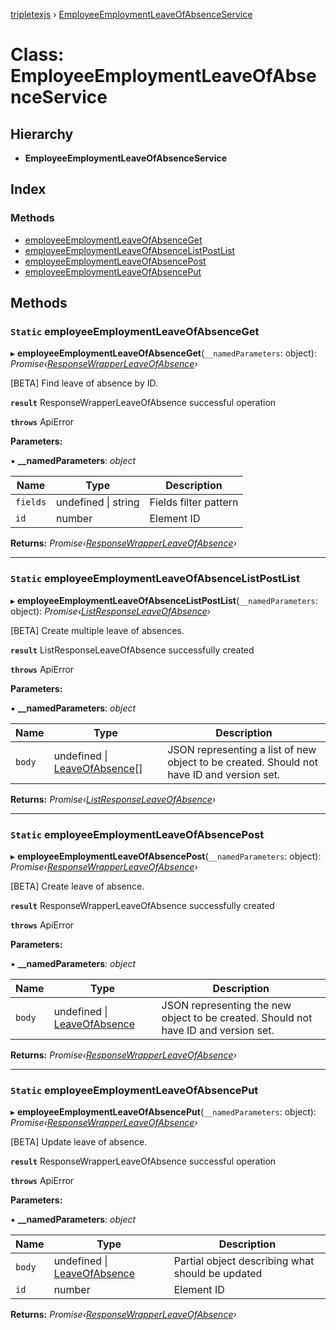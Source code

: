 [tripletexjs](../README.md) › [EmployeeEmploymentLeaveOfAbsenceService](employeeemploymentleaveofabsenceservice.md)

# Class: EmployeeEmploymentLeaveOfAbsenceService

## Hierarchy

* **EmployeeEmploymentLeaveOfAbsenceService**

## Index

### Methods

* [employeeEmploymentLeaveOfAbsenceGet](employeeemploymentleaveofabsenceservice.md#static-employeeemploymentleaveofabsenceget)
* [employeeEmploymentLeaveOfAbsenceListPostList](employeeemploymentleaveofabsenceservice.md#static-employeeemploymentleaveofabsencelistpostlist)
* [employeeEmploymentLeaveOfAbsencePost](employeeemploymentleaveofabsenceservice.md#static-employeeemploymentleaveofabsencepost)
* [employeeEmploymentLeaveOfAbsencePut](employeeemploymentleaveofabsenceservice.md#static-employeeemploymentleaveofabsenceput)

## Methods

### `Static` employeeEmploymentLeaveOfAbsenceGet

▸ **employeeEmploymentLeaveOfAbsenceGet**(`__namedParameters`: object): *Promise‹[ResponseWrapperLeaveOfAbsence](../interfaces/responsewrapperleaveofabsence.md)›*

[BETA] Find leave of absence by ID.

**`result`** ResponseWrapperLeaveOfAbsence successful operation

**`throws`** ApiError

**Parameters:**

▪ **__namedParameters**: *object*

Name | Type | Description |
------ | ------ | ------ |
`fields` | undefined &#124; string | Fields filter pattern |
`id` | number | Element ID |

**Returns:** *Promise‹[ResponseWrapperLeaveOfAbsence](../interfaces/responsewrapperleaveofabsence.md)›*

___

### `Static` employeeEmploymentLeaveOfAbsenceListPostList

▸ **employeeEmploymentLeaveOfAbsenceListPostList**(`__namedParameters`: object): *Promise‹[ListResponseLeaveOfAbsence](../interfaces/listresponseleaveofabsence.md)›*

[BETA] Create multiple leave of absences.

**`result`** ListResponseLeaveOfAbsence successfully created

**`throws`** ApiError

**Parameters:**

▪ **__namedParameters**: *object*

Name | Type | Description |
------ | ------ | ------ |
`body` | undefined &#124; [LeaveOfAbsence](../modules/leaveofabsence.md)[] | JSON representing a list of new object to be created. Should not have ID and version set. |

**Returns:** *Promise‹[ListResponseLeaveOfAbsence](../interfaces/listresponseleaveofabsence.md)›*

___

### `Static` employeeEmploymentLeaveOfAbsencePost

▸ **employeeEmploymentLeaveOfAbsencePost**(`__namedParameters`: object): *Promise‹[ResponseWrapperLeaveOfAbsence](../interfaces/responsewrapperleaveofabsence.md)›*

[BETA] Create leave of absence.

**`result`** ResponseWrapperLeaveOfAbsence successfully created

**`throws`** ApiError

**Parameters:**

▪ **__namedParameters**: *object*

Name | Type | Description |
------ | ------ | ------ |
`body` | undefined &#124; [LeaveOfAbsence](../modules/leaveofabsence.md) | JSON representing the new object to be created. Should not have ID and version set. |

**Returns:** *Promise‹[ResponseWrapperLeaveOfAbsence](../interfaces/responsewrapperleaveofabsence.md)›*

___

### `Static` employeeEmploymentLeaveOfAbsencePut

▸ **employeeEmploymentLeaveOfAbsencePut**(`__namedParameters`: object): *Promise‹[ResponseWrapperLeaveOfAbsence](../interfaces/responsewrapperleaveofabsence.md)›*

[BETA] Update leave of absence.

**`result`** ResponseWrapperLeaveOfAbsence successful operation

**`throws`** ApiError

**Parameters:**

▪ **__namedParameters**: *object*

Name | Type | Description |
------ | ------ | ------ |
`body` | undefined &#124; [LeaveOfAbsence](../modules/leaveofabsence.md) | Partial object describing what should be updated |
`id` | number | Element ID |

**Returns:** *Promise‹[ResponseWrapperLeaveOfAbsence](../interfaces/responsewrapperleaveofabsence.md)›*
